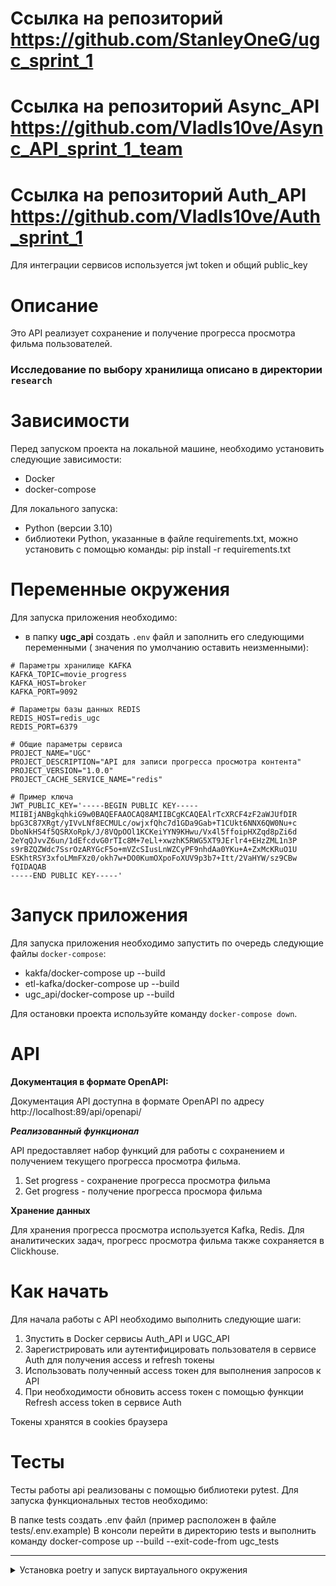 #  **Ссылка на репозиторий** https://github.com/StanleyOneG/ugc_sprint_1


#  **Ссылка на репозиторий Async_API** https://github.com/VladIs10ve/Async_API_sprint_1_team

#  **Ссылка на репозиторий Auth_API** https://github.com/VladIs10ve/Auth_sprint_1

Для интеграции сервисов используется jwt token и общий public_key

#  **Описание**

Это API реализует сохранение и получение прогресса просмотра фильма пользователей.

### Исследование по выбору хранилища описано в директории `research`

#  **Зависимости**

Перед запуском проекта на локальной машине, необходимо установить следующие зависимости:

- Docker
- docker-compose

Для локального запуска:

- Python (версии 3.10)
- библиотеки Python, указанные в файле requirements.txt, можно установить с помощью команды:
  pip install -r requirements.txt

#  **Переменные окружения**

Для запуска приложения необходимо:
- в папку **ugc_api** создать `.env` файл и заполнить его следующими переменными (
значения по умолчанию оставить неизменными):

```
# Параметры хранилище KAFKA
KAFKA_TOPIC=movie_progress
KAFKA_HOST=broker
KAFKA_PORT=9092

# Параметры базы данных REDIS
REDIS_HOST=redis_ugc
REDIS_PORT=6379

# Общие параметры сервиса
PROJECT_NAME="UGC"
PROJECT_DESCRIPTION="API для записи прогресса просмотра контента"
PROJECT_VERSION="1.0.0"
PROJECT_CACHE_SERVICE_NAME="redis"

# Пример ключа
JWT_PUBLIC_KEY='-----BEGIN PUBLIC KEY-----
MIIBIjANBgkqhkiG9w0BAQEFAAOCAQ8AMIIBCgKCAQEAlrTcXRCF4zF2aWJUfDIR
bpG3C87XRgt/yIVvLNf8ECMULc/owjxfQhc7d1GDa9Gab+T1CUkt6NNX6QW0Nu+c
DboNkHS4f5QSRXoRpk/J/8VQpOOl1KCKeiYYN9KHwu/Vx4l5ffoipHXZqd8pZi6d
2eYqQJvvZ6un/1dEfcdvG0rTIc8M+7eLl+xwzhK5RWG5XT9JErlr4+EHzZML1n3P
s9rBZQZWdc7SsrOzARYGcF5o+mVZcSIusLnWZCyPF9nhdAa0YKu+A+ZxMcKRuO1U
ESKhtRSY3xfoLMmFXz0/okh7w+DO0KumOXpoFoXUV9p3b7+Itt/2VaHYW/sz9CBw
fQIDAQAB
-----END PUBLIC KEY-----'

```

#  **Запуск приложения**

Для запуска приложения необходимо запустить по очередь следующие файлы `docker-compose`:
- kakfa/docker-compose up --build
- etl-kafka/docker-compose up --build
- ugc_api/docker-compose up --build

Для остановки проекта используйте команду `docker-compose down`.

#  **API**

**Документация в формате OpenAPI:**

Документация API доступна в формате OpenAPI по адресу http://localhost:89/api/openapi/

***Реализованный функционал***

API предоставляет набор функций для работы с сохранением и получением текущего прогресса просмотра фильма.

1. Set progress - сохранение прогресса просмотра фильма
2. Get progress - получение прогресса просмора фильма

**Хранение данных**

Для хранения прогресса просмотра используется Kafka, Redis. Для аналитических задач, прогресс просмотра фильма также сохраняется в Clickhouse.

#  **Как начать**

Для начала работы с API необходимо выполнить следующие шаги:

1. Зпустить в Docker сервисы Auth_API и UGC_API
2. Зарегистрировать или аутентифицировать пользователя в сервисе Auth для получения access и refresh токены
3. Использовать полученный access токен для выполнения запросов к API
4. При необходимости обновить access токен с помощью функции Refresh access token в сервисе Auth

Токены хранятся в cookies браузера


#  **Тесты**

Тесты работы api реализованы с помощью библиотеки pytest. Для запуска функциональных тестов необходимо:

В папке tests создать .env файл (пример расположен в файле tests/.env.example)
В консоли перейти в директорию tests и выполнить команду docker-compose up --build --exit-code-from ugc_tests

----


<details>
<summary>Установка poetry и запуск виртауального окружения</summary>


Для Linux, macOS, Windows (WSL):
```bash
curl -sSL https://install.python-poetry.org | python3 -
```
Для Windows (Powershell):
```bash
(Invoke-WebRequest -Uri https://install.python-poetry.org -UseBasicParsing).Content | py -
```
В macOS и Windows сценарий установки предложит добавить папку с исполняемым файлом poetry в переменную PATH. Сделайте это, выполнив следующую команду:

macOS
```bash
export PATH=$PATH:$HOME/.local/bin
```
Windows
```bash
$Env:Path += ";C:\Users\jetbrains\AppData\Roaming\Python\Scripts"; setx PATH "$Env:Path"
```
Не забудьте поменять jetbrains на имя вашего пользователя. Настройка окружения poetry для pycharm [тут](https://www.jetbrains.com/help/pycharm/poetry.html)

Для проверки установки выполните следующую команду:
```bash
poetry --version
```
Установка автодополнений bash(опцонально)
```bash
poetry completions bash >> ~/.bash_completion
```

Изменить конфигурацию Poetry (опционально).

```shell
poetry config virtualenvs.in-project true
```
> **Note**:
> Позволяет создавать виртуальное окружение в папке проекта.

### Установка

1. Клонировать репозиторий.

    ```shell
    git clone https://github.com/StanleyOneG/ugc_sprint_1.git
    cd ugc_sprint_1
    ```

2. Создать и активировать виртуальное окружение.

    > **Warning**:
    > Необходимы для дальнейшей разработки приложения.

    ```shell
    poetry install
    poetry shell
    ```

3. Настроить pre-commit.

    ```shell
    pre-commit install --all
    ```
    > **Note**:
    > Перед каждым коммитом будет запущен линтер и форматтер,
    > который автоматически отформатирует код
    > согласно принятому в команде codestyle.

    > **Note**:
    > Если в процессе коммита линтер отформатирует код, коммит создан не будет,
    > а отформатированный файл отобразится в статусе *modified*.
    > В этом случае, необходимо добавить файл в *staged*
    > ```git add .```
    > и повторить коммит.

    > **Note**:
    > Если не видно какая ошибка мешает выполнить commit, то можно запустить хуки в ручную можно командой
    > ```bash
    > pre-commit run --all-files
    > ```

4. В дальнейшем для установки библиотек пользоваться командой:

    > ```bash
    > poetry add <libname>
    > ```

</details>

